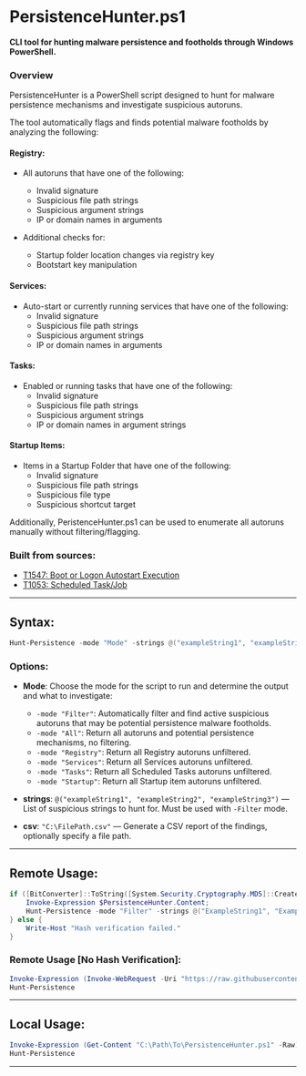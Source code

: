 # PersistenceHunter.ps1

**CLI tool for hunting malware persistence and footholds through Windows PowerShell.**

### Overview
PersistenceHunter is a PowerShell script designed to hunt for malware persistence mechanisms and investigate suspicious autoruns. 

The tool automatically flags and finds potential malware footholds by analyzing the following:

#### **Registry:**
- All autoruns that have one of the following:
  - Invalid signature
  - Suspicious file path strings
  - Suspicious argument strings
  - IP or domain names in arguments

- Additional checks for:
  - Startup folder location changes via registry key
  - Bootstart key manipulation

#### **Services:**
- Auto-start or currently running services that have one of the following:
  - Invalid signature
  - Suspicious file path strings
  - Suspicious argument strings
  - IP or domain names in arguments

#### **Tasks:**
- Enabled or running tasks that have one of the following:
  - Invalid signature
  - Suspicious file path strings
  - Suspicious argument strings
  - IP or domain names in argument strings

#### **Startup Items:**
- Items in a Startup Folder that have one of the following:
  - Invalid signature
  - Suspicious file path strings
  - Suspicious file type
  - Suspicious shortcut target

Additionally, PeristenceHunter.ps1 can be used to enumerate all autoruns manually without filtering/flagging.

### Built from sources:
- [T1547: Boot or Logon Autostart Execution](https://attack.mitre.org/techniques/T1547/001/)
- [T1053: Scheduled Task/Job](https://attack.mitre.org/techniques/T1053/)

---

## Syntax:
```powershell
Hunt-Persistence -mode "Mode" -strings @("exampleString1", "exampleString2", "exampleString3") -csv "C:\FilePath.csv"
```

### Options:
- **Mode**: Choose the mode for the script to run and determine the output and what to investigate:
  - `-mode "Filter"`: Automatically filter and find active suspicious autoruns that may be potential persistence malware footholds.
  - `-mode "All"`: Return all autoruns and potential persistence mechanisms, no filtering.
  - `-mode "Registry"`: Return all Registry autoruns unfiltered.
  - `-mode "Services"`: Return all Services autoruns unfiltered.
  - `-mode "Tasks"`: Return all Scheduled Tasks autoruns unfiltered.
  - `-mode "Startup"`: Return all Startup item autoruns unfiltered.

- **strings**: `@("exampleString1", "exampleString2", "exampleString3")` — List of suspicious strings to hunt for. Must be used with `-Filter` mode.
- **csv**: `"C:\FilePath.csv"` — Generate a CSV report of the findings, optionally specify a file path.

---

## Remote Usage:
```powershell
if ([BitConverter]::ToString([System.Security.Cryptography.MD5]::Create().ComputeHash([System.Text.Encoding]::UTF8.GetBytes((Invoke-WebRequest -Uri "https://raw.githubusercontent.com/blwhit/PersistenceHunter/refs/heads/main/PersistenceHunter.ps1" -UseBasicP).Content))) -replace '-' -eq "ac52eebc6c98e848b1e4ef5fc2501974") {
    Invoke-Expression $PersistenceHunter.Content; 
    Hunt-Persistence -mode "Filter" -strings @("ExampleString1", "ExampleString2")
} else {
    Write-Host "Hash verification failed."
}
```

### Remote Usage [No Hash Verification]:
```powershell
Invoke-Expression (Invoke-WebRequest -Uri "https://raw.githubusercontent.com/blwhit/PersistenceHunter/refs/heads/main/PersistenceHunter.ps1" -UseBasicP).Content; 
Hunt-Persistence
```

---

## Local Usage:
```powershell
Invoke-Expression (Get-Content "C:\Path\To\PersistenceHunter.ps1" -Raw); 
Hunt-Persistence
```

---
